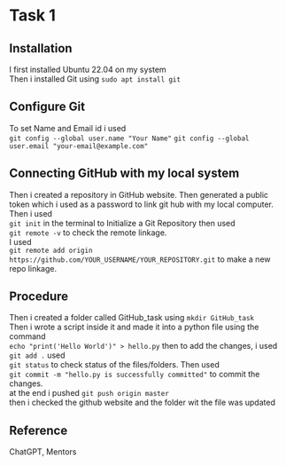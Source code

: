 # Task 1

## Installation
I first installed Ubuntu 22.04 on my system<br>
Then i installed Git using `sudo apt install git `<br>

## Configure Git
To set Name and Email id i used <br>
`git config --global user.name "Your Name"`
`git config --global user.email "your-email@example.com"`

## Connecting GitHub with my local system 
Then i created a repository in GitHub website. Then generated a public token which i used as a password to link git hub with my local computer.<br>
Then i used <br>`git init` in the terminal to Initialize a Git Repository then used <br>`git remote -v` to check the remote linkage.<br>
I used <br>`git remote add origin https://github.com/YOUR_USERNAME/YOUR_REPOSITORY.git` to make a new repo linkage.

## Procedure
Then i created a folder called GitHub_task using 
`mkdir GitHub_task`<br>
Then i wrote a script inside it and made it into a python file using the command<br>
`echo "print('Hello World')" > hello.py`
then to add the changes, i used <br>`git add .`
used <br>`git status` to check status of the files/folders. Then used <br>`git commit -m "hello.py is successfully committed"` to commit the changes.<br>
at the end i pushed `git push origin master`<br>
then i checked the github website and the folder wit the file was updated

## Reference
ChatGPT, Mentors
